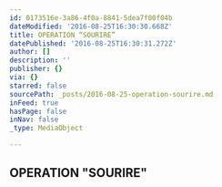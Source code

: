 ```yaml
---
id: 0173516e-3a86-4f0a-8841-5dea7f00f04b
dateModified: '2016-08-25T16:30:30.668Z'
title: OPERATION “SOURIRE”
datePublished: '2016-08-25T16:30:31.272Z'
author: []
description: ''
publisher: {}
via: {}
starred: false
sourcePath: _posts/2016-08-25-operation-sourire.md
inFeed: true
hasPage: false
inNav: false
_type: MediaObject

---
```

## OPERATION "SOURIRE"